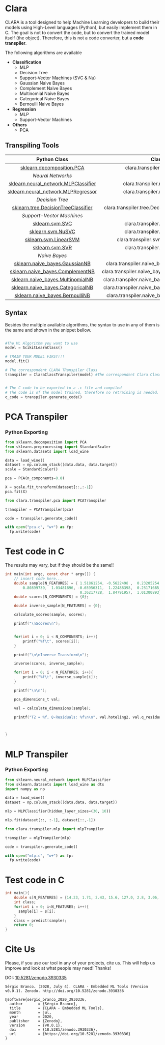 # Clara

CLARA is a tool designed to help Machine Learning developers to build their models using High-Level languages (Python), but easily implement them in C. The goal is not to convert the code, but to convert the trained model itself (the object). Therefore, this is not a code converter, but a **code transpiler**.

The following algorithms are available

+ __Classification__
  - MLP
  - Decision Tree
  - Support-Vector Machines (SVC & Nu)
  - Gaussian Naive Bayes
  - Complement Naive Bayes
  - Multinomial Naive Bayes
  - Categorical Naive Bayes
  - Bernoulli Naive Bayes
+ __Regression__
  - MLP
  - Support-Vector Machines
+ __Others__
  - PCA


## Transpiling Tools

| Python Class | Clara Class |
|:------------:|:-----------------:|
| [sklearn.decomposition.PCA](https://scikit-learn.org/stable/modules/generated/sklearn.decomposition.PCA.html) | clara.transpiler.pca.PCATranspiler |
| *Neural Networks* ||
| [sklearn.neural_network.MLPClassifier](https://scikit-learn.org/stable/modules/generated/sklearn.neural_network.MLPClassifier.html) | clara.transpiler.mlp.MLPCTranspiler|
| [sklearn.neural_network.MLPRegressor](https://scikit-learn.org/stable/modules/generated/sklearn.neural_network.MLPRegressor.html) | clara.transpiler.mlp.MLPRTranspiler|
| *Decision Tree* ||
| [sklearn.tree.DecisionTreeClassifier](https://scikit-learn.org/stable/modules/generated/sklearn.tree.DecisionTreeClassifier.html) | clara.transpiler.tree.DecisionTreeClassifierTranspiler|
| *Support-Vector Machines* ||
| [sklearn.svm.SVC](https://scikit-learn.org/stable/modules/generated/sklearn.svm.SVC.html) | clara.transpiler.svm.SVCTranspiler|
| [sklearn.svm.NuSVC](https://scikit-learn.org/stable/modules/generated/sklearn.svm.NuSVC.html) | clara.transpiler.svm.SVCTranspiler|
| [sklearn.svm.LinearSVM](https://scikit-learn.org/stable/modules/generated/sklearn.svm.LinearSVM.html) | clara.transpiler.svm.LinearSVMTranspiler |
| [sklearn.svm.SVR](https://scikit-learn.org/stable/modules/generated/sklearn.svm.SVR.html) | clara.transpiler.svm.SVRTranspiler |
| *Naive Bayes* ||
| [sklearn.naive_bayes.GaussianNB ](https://scikit-learn.org/stable/modules/generated/sklearn.naive_bayes.GaussianNB.html) | clara.transpiler.naive_bayes.GaussianNBTranspiler |
| [sklearn.naive_bayes.ComplementNB ](https://scikit-learn.org/stable/modules/generated/sklearn.naive_bayes.ComplementNB.html) | clara.transpiler.naive_bayes.ComplementNBTranspiler |
| [sklearn.naive_bayes.MultinomialNB](https://scikit-learn.org/stable/modules/generated/sklearn.naive_bayes.MultinomialNB.html) | clara.transpiler.naive_bayes.MultinomialNBTranspiler |
| [sklearn.naive_bayes.CategoricalNB](https://scikit-learn.org/stable/modules/generated/sklearn.naive_bayes.CategoricalNB.html) | clara.transpiler.naive_bayes.CategoricalNBTranspiler |
| [sklearn.naive_bayes.BernoulliNB](https://scikit-learn.org/stable/modules/generated/sklearn.naive_bayes.BernoulliNB.html) | clara.transpiler.naive_bayes.BernoulliNBTranspiler |


## Syntax

Besides the multiple available algorithms, the syntax to use in any of them is the same and shown in the snippet bellow.


```python

#The ML Algorithm you want to use
model = ScikitLearnClass()

# TRAIN YOUR MODEL FIRST!!!
model.fit()

# The correspondent CLARA TRanspiler Class
transpiler = ClaraClassTranspiler(model) #The correspondent Clara Class


# The C code to be exported to a .c file and compiled
# The code is of the model trained, therefore no retraining is needed.
c_code = transpiler.generate_code()


```

# PCA Transpiler

### Python Exporting

```python
from sklearn.decomposition import PCA
from sklearn.preprocessing import StandardScaler
from sklearn.datasets import load_wine

data = load_wine()
dataset = np.column_stack((data.data, data.target))
scale = StandardScaler()

pca = PCA(n_components=0.8)

X = scale.fit_transform(dataset[::,:-1])
pca.fit(X)

from clara.transpiler.pca import PCATranspiler

transpiler = PCATranspiler(pca)

code = transpiler.generate_code()

with open("pca.c", "w+") as fp:
  fp.write(code)

```

# Test code in C

The results may vary, but if they should be the same!!

```c
int main(int argc, const char * argv[]) {
    // insert code here...
    double sample[N_FEATURES] = { 1.51861254, -0.5622498 ,  0.23205254, -1.16959318,  1.91390522,
        0.80899739,  1.03481896, -0.65956311,  1.22488398,  0.25171685,
                                  0.36217728,  1.84791957,  1.01300893};
    double scores[N_COMPONENTS] = {0};

    double inverse_sample[N_FEATURES] = {0};

    calculate_scores(sample, scores);

    printf("\nScores\n");


    for(int i = 0; i < N_COMPONENTS; i++){
        printf("%f\t", scores[i]);
    }

    printf("\n\nInverse Transform\n");

    inverse(scores, inverse_sample);

    for(int i = 0; i < N_FEATURES; i++){
        printf("%f\t", inverse_sample[i]);
    }

    printf("\n\n");

    pca_dimensions_t val;

    val = calculate_dimensions(sample);

    printf("T2 = %f, Q-Residuals: %f\n\n", val.hoteling2, val.q_residuals);



}
```

# MLP Transpiler

### Python Exporting

```python
from sklearn.neural_network import MLPClassifier
from sklearn.datasets import load_wine as dts
import numpy as np

data = load_wine()
dataset = np.column_stack((data.data, data.target))

mlp = MLPClassifier(hidden_layer_sizes=(30, 10))

mlp.fit(dataset[::, :-1], dataset[::,-1])

from clara.transpiler.mlp import mlpTranpiler

transpiler = mlpTranpiler(mlp)

code = transpiler.generate_code()

with open("mlp.c", "w+") as fp:
  fp.write(code)

```

# Test code in C


```c
int main(){
    double s[N_FEATURES] = {14.23, 1.71, 2.43, 15.6, 127.0, 2.8, 3.06, 0.28, 2.29, 5.64, 1.04, 3.92, 1065.0};
    int class;
    for(int i = 0; i<N_FEATURES; i++){
      sample[i] = s[i];
    }
    class = predict(sample);
    return 0;
}

```

# Cite Us

Please, if you use our tool in any of your projects, cite us. This will help us improve and look at what people may need! Thanks!

DOI: [10.5281/zenodo.3930335](https://doi.org/10.5281/zenodo.3930335)

`Sérgio Branco. (2020, July 4). CLARA - Embedded ML Tools (Version v0.0.1). Zenodo. http://doi.org/10.5281/zenodo.3930336`

```
@software{sergio_branco_2020_3930336,
  author       = {Sérgio Branco},
  title        = {CLARA - Embedded ML Tools},
  month        = jul,
  year         = 2020,
  publisher    = {Zenodo},
  version      = {v0.0.1},
  doi          = {10.5281/zenodo.3930336},
  url          = {https://doi.org/10.5281/zenodo.3930336}
}
```
